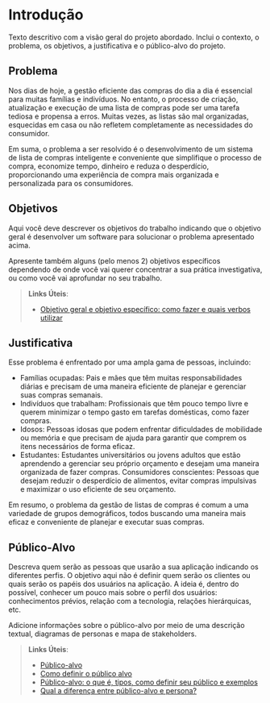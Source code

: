 # Introdução

Texto descritivo com a visão geral do projeto abordado. Inclui o contexto, o problema, os objetivos, a justificativa e o público-alvo do projeto.

## Problema

Nos dias de hoje, a gestão eficiente das compras do dia a dia é essencial para muitas famílias e indivíduos. No entanto, o processo de criação, atualização e execução de uma lista de compras pode ser uma tarefa tediosa e propensa a erros. Muitas vezes, as listas são mal organizadas, esquecidas em casa ou não refletem completamente as necessidades do consumidor.

Em suma, o problema a ser resolvido é o desenvolvimento de um sistema de lista de compras inteligente e conveniente que simplifique o processo de compra, economize tempo, dinheiro e reduza o desperdício, proporcionando uma experiência de compra mais organizada e personalizada para os consumidores.

## Objetivos

Aqui você deve descrever os objetivos do trabalho indicando que o objetivo geral é desenvolver um software para solucionar o problema apresentado acima. 

Apresente também alguns (pelo menos 2) objetivos específicos dependendo de onde você vai querer concentrar a sua prática investigativa, ou como você vai aprofundar no seu trabalho.
 
> **Links Úteis**:
> - [Objetivo geral e objetivo específico: como fazer e quais verbos utilizar](https://blog.mettzer.com/diferenca-entre-objetivo-geral-e-objetivo-especifico/)

## Justificativa

Esse problema é enfrentado por uma ampla gama de pessoas, incluindo:

- Famílias ocupadas: Pais e mães que têm muitas responsabilidades diárias e precisam de uma maneira eficiente de planejar e gerenciar suas compras semanais.
- Indivíduos que trabalham: Profissionais que têm pouco tempo livre e querem minimizar o tempo gasto em tarefas domésticas, como fazer compras.
- Idosos: Pessoas idosas que podem enfrentar dificuldades de mobilidade ou memória e que precisam de ajuda para garantir que comprem os itens necessários de forma eficaz.
- Estudantes: Estudantes universitários ou jovens adultos que estão aprendendo a gerenciar seu próprio orçamento e desejam uma maneira organizada de fazer compras.
Consumidores conscientes: Pessoas que desejam reduzir o desperdício de alimentos, evitar compras impulsivas e maximizar o uso eficiente de seu orçamento.

Em resumo, o problema da gestão de listas de compras é comum a uma variedade de grupos demográficos, todos buscando uma maneira mais eficaz e conveniente de planejar e executar suas compras.

## Público-Alvo

Descreva quem serão as pessoas que usarão a sua aplicação indicando os diferentes perfis. O objetivo aqui não é definir quem serão os clientes ou quais serão os papéis dos usuários na aplicação. A ideia é, dentro do possível, conhecer um pouco mais sobre o perfil dos usuários: conhecimentos prévios, relação com a tecnologia, relações
hierárquicas, etc.

Adicione informações sobre o público-alvo por meio de uma descrição textual, diagramas de personas e mapa de stakeholders.

> **Links Úteis**:
> - [Público-alvo](https://blog.hotmart.com/pt-br/publico-alvo/)
> - [Como definir o público alvo](https://exame.com/pme/5-dicas-essenciais-para-definir-o-publico-alvo-do-seu-negocio/)
> - [Público-alvo: o que é, tipos, como definir seu público e exemplos](https://klickpages.com.br/blog/publico-alvo-o-que-e/)
> - [Qual a diferença entre público-alvo e persona?](https://rockcontent.com/blog/diferenca-publico-alvo-e-persona/)
